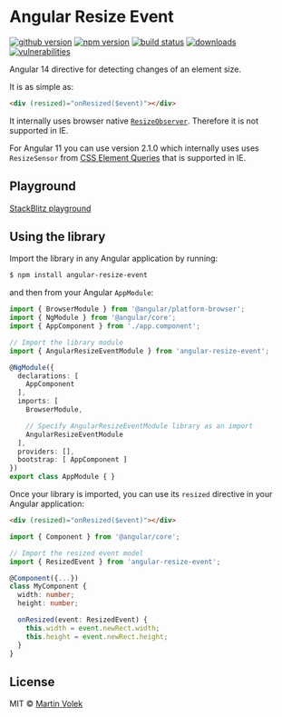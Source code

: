 # Angular Resize Event

[![github version](https://img.shields.io/github/package-json/v/vdolek/angular-resize-event/master?label=github)](https://github.com/vdolek/angular-resize-event)
[![npm version](https://img.shields.io/npm/v/angular-resize-event)](https://www.npmjs.com/package/angular-resize-event)
[![build status](https://img.shields.io/github/workflow/status/vdolek/angular-resize-event/CI/master)](https://github.com/vdolek/angular-resize-event/actions?query=workflow%3ACI)
[![downloads](https://img.shields.io/npm/dt/angular-resize-event)](https://www.npmjs.com/package/angular-resize-event)
[![vulnerabilities](https://img.shields.io/snyk/vulnerabilities/github/vdolek/angular-resize-event)](https://snyk.io/test/github/vdolek/angular-resize-event)

Angular 14 directive for detecting changes of an element size.

It is as simple as:

```html
<div (resized)="onResized($event)"></div>
```

It internally uses browser native [`ResizeObserver`](https://developer.mozilla.org/en-US/docs/Web/API/ResizeObserver). Therefore it is not supported in IE.

For Angular 11 you can use version 2.1.0 which internally uses uses `ResizeSensor` from [CSS Element Queries](https://github.com/marcj/css-element-queries) that is supported in IE.

## Playground

[StackBlitz playground](https://stackblitz.com/edit/angular-resize-event-playground?file=src/app/app.component.html)

## Using the library

Import the library in any Angular application by running:

```bash
$ npm install angular-resize-event
```

and then from your Angular `AppModule`:

```typescript
import { BrowserModule } from '@angular/platform-browser';
import { NgModule } from '@angular/core';
import { AppComponent } from './app.component';

// Import the library module
import { AngularResizeEventModule } from 'angular-resize-event';

@NgModule({
  declarations: [
    AppComponent
  ],
  imports: [
    BrowserModule,

    // Specify AngularResizeEventModule library as an import
    AngularResizeEventModule
  ],
  providers: [],
  bootstrap: [ AppComponent ]
})
export class AppModule { }
```

Once your library is imported, you can use its `resized` directive in your Angular application:

```html
<div (resized)="onResized($event)"></div>
```

```typescript
import { Component } from '@angular/core';

// Import the resized event model
import { ResizedEvent } from 'angular-resize-event';

@Component({...})
class MyComponent {
  width: number;
  height: number;

  onResized(event: ResizedEvent) {
    this.width = event.newRect.width;
    this.height = event.newRect.height;
  }
}
```

## License

MIT © [Martin Volek](mailto:martin@vdolek.cz)
